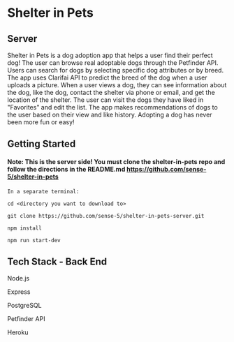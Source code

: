 # Shelter in Pets

## Server

Shelter in Pets is a dog adoption app that helps a user find their perfect dog! The user can browse real adoptable dogs through the Petfinder API.
Users can search for dogs by selecting specific dog attributes or by breed. The app uses Clarifai API to predict the breed of the dog when a user uploads a picture.
When a user views a dog, they can see information about the dog, like the dog, contact the shelter via phone or email, and get the location of the shelter.
The user can visit the dogs they have liked in "Favorites" and edit the list. The app makes recommendations of dogs to the user based on their view and like history.
Adopting a dog has never been more fun or easy!

## Getting Started

#### Note: This is the server side! You must clone the shelter-in-pets repo and follow the directions in the README.md https://github.com/sense-5/shelter-in-pets

```
In a separate terminal:

cd <directory you want to download to>

git clone https://github.com/sense-5/shelter-in-pets-server.git

npm install

npm run start-dev
```

## Tech Stack - Back End

Node.js

Express

PostgreSQL

Petfinder API

Heroku
